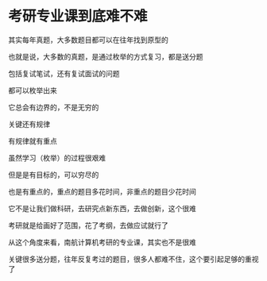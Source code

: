 # 考研专业课到底难不难



其实每年真题，大多数题目都可以在往年找到原型的



也就是说，大多数的真题，是通过枚举的方式复习，都是送分题



包括复试笔试，还有复试面试的问题



都可以枚举出来



它总会有边界的，不是无穷的



关键还有规律



有规律就有重点



虽然学习（枚举）的过程很艰难



但是是有目标的，可以穷尽的



也是有重点的，重点的题目多花时间，非重点的题目少花时间



它不是让我们做科研，去研究点新东西，去做创新，这个很难



考研就是给画好了范围，花了考纲，去做应试就行了



从这个角度来看，南航计算机考研的专业课，其实也不是很难



关键很多送分题，往年反复考过的题目，很多人都难不住，这个要引起足够的重视了
